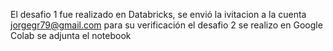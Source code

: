 El desafio 1 fue realizado en Databricks, se envió la ivitacion a la cuenta jorgegr79@gmail.com para su verificación
el desafio 2 se realizo en Google Colab se adjunta el notebook

